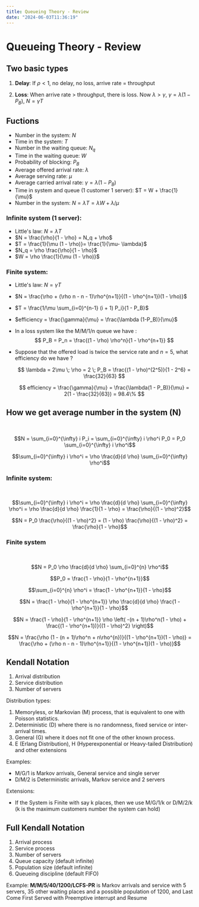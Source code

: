 ```yaml
---
title: Queueing Theory - Review
date: "2024-06-03T11:36:19"
---
```

# Queueing Theory - Review
## Two basic types
1. **Delay**: If $\rho < 1$, no delay, no loss, arrive rate = throughput

2. **Loss**: When arrive rate > throughput, there is loss. Now $\lambda > \gamma$, $\gamma = \lambda (1-P_B)$, $N = \gamma T$

## Fuctions
- Number in the system: $N$
- Time in the system: $T$
- Number in the waiting queue: $N_q$
- Time in the waiting queue: $W$
- Probability of blocking: $P_B$
- Average offered arrival rate: $\lambda$
- Average serving rate: $\mu$
- Average carried arrival rate: $\gamma = \lambda (1- P_B)$ 
- Time in system and queue (1 customer 1 server): $T = W + \frac{1}{\mu}$
- Number in the system: $N = \lambda T = \lambda W + \lambda / \mu$


### Infinite system (1 server):
- Little's law: $N = \lambda T$
- $N = \frac{\rho}{1 - \rho} = N_q + \rho$
- $T = \frac{1}{\mu (1 - \rho)}= \frac{1}{\mu- \lambda}$
- $N_q = \rho \frac{\rho}{1 - \rho}$
- $W = \rho \frac{1}{\mu (1 - \rho)}$

### Finite system:
- Little's law: $N = \gamma T$
- $N = \frac{\rho + (\rho n - n - 1)\rho^{n+1}}{(1 - \rho^{n+1})(1 - \rho)}$
- $T = \frac{1/\mu \sum_{i=0}^{n-1} (i + 1) P_i}{1 - P_B}$
- $efficiency = \frac{\gamma}{\mu} = \frac{\lambda (1-P_B)}{\mu}$

- In a loss system like the M/M/1/n queue we have :
  $$ P_B = P_n = \frac{(1 - \rho) \rho^n}{1 - \rho^{n+1}} $$

- Suppose that the offered load is twice the service rate and $n = 5$, what efficiency do we have ?

  $$ \lambda = 2\mu \; \rho = 2 \; P_B = \frac{(1 - \rho)^(2^5)}{1 - 2^6} = \frac{32}{63} $$

  $$ efficiency = \frac{\gamma}{\mu} = \frac{\lambda(1 - P_B)}{\mu} = 2(1 - \frac{32}{63}) = 98.4\% $$

## How we get average number in the system (N)
<br>

$$N = \sum_{i=0}^{\infty} i P_i = \sum_{i=0}^{\infty} i \rho^i P_0 = P_0 \sum_{i=0}^{\infty} i \rho^i$$

$$\sum_{i=0}^{\infty} i \rho^i = \rho \frac{d}{d \rho} \sum_{i=0}^{\infty} \rho^i$$


### Infinite system:
<br>

$$\sum_{i=0}^{\infty} i \rho^i = \rho \frac{d}{d \rho} \sum_{i=0}^{\infty} \rho^i = \rho \frac{d}{d \rho} \frac{1}{1 - \rho} = \frac{\rho}{(1 - \rho)^2}$$

$$N = P_0 \frac{\rho}{(1 - \rho)^2} = (1 - \rho) \frac{\rho}{(1 - \rho)^2} = \frac{\rho}{1 - \rho}$$


### Finite system
<br>

$$N = P_0 \rho \frac{d}{d \rho} \sum_{i=0}^{n} \rho^i$$

$$P_0 = \frac{1 - \rho}{1 - \rho^{n+1}}$$

$$\sum_{i=0}^{n} \rho^i = \frac{1 - \rho^{n+1}}{1 - \rho}$$

$$N = \frac{1 - \rho}{1 - \rho^{n+1}} \rho \frac{d}{d \rho} \frac{1 - \rho^{n+1}}{1 - \rho}$$

$$N = \frac{1 - \rho}{1 - \rho^{n+1}} \rho \left( -(n + 1)\rho^n(1 - \rho) + \frac{(1 - \rho^{n+1})}{(1 - \rho)^2} \right)$$

$$N = \frac{\rho (1 - (n + 1)\rho^n + n\rho^{n})}{(1 - \rho^{n+1})(1 - \rho)} = \frac{\rho + (\rho n - n - 1)\rho^{n+1}}{(1 - \rho^{n+1})(1 - \rho)}$$

## Kendall Notation
1. Arrival distribution
2. Service distribution
3. Number of servers

Distribution types:
1. Memoryless, or Markovian (M) process, that is equivalent to one with Poisson statistics.
2. Deterministic (D) where there is no randomness, fixed service or inter-arrival times.
3. General (G) where it does not fit one of the other known process.
4. E (Erlang Distribution), H (Hyperexponential or Heavy-tailed Distribution) and other extensions

Examples:
- M/G/1 is Markov arrivals, General service and single server
- D/M/2 is Deterministic arrivals, Markov service and 2 servers

Extensions:
- If the System is Finite with say k places, then we use M/G/1/k or D/M/2/k (k is the maximum customers number the system can hold)

## Full Kendall Notation
1. Arrival process
2. Service process
3. Number of servers
4. Queue capacity (default infinite) 
5. Population size (default infinite) 
6. Queueing discipline (default FIFO)

Example:
**M/M/5/40/1200/LCFS-PR** is Markov arrivals and service with 5 servers, 35 other waiting places and a possible population of 1200, and Last Come First Served with Preemptive interrupt and Resume
